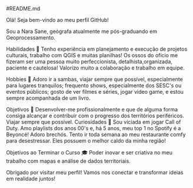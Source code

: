 #README.md

Olá! 
Seja bem-vindo ao meu perfil GitHub!

Sou a Nara Sane, geógrafa atualmente me pós-graduando em Geoprocessamento.

Habilidades 💼
Tenho experiência em planejamento e execução de projetos culturais, trabalho com QGIS e muitas planilhas! 
Os ossos do ofício me fizeram ser uma pessoa muito perfeccionista, detalhista,organizada, paciente e cautelosa!
Valorizo muito a colaboração e trabalho em equipe.

Hobbies 🎉
Adoro ir a sambas, viajar sempre que possível, especialmente para lugares tranquilos; frequento shows, especialmente dos SESC's ou eventos públicos; gosto de ver filmes e séries, jogar video game, e estou sempre acompanhada de um livro.

Objetivos 🎯
Desenvolver-me profissionalmente e que de alguma forma consiga alcançar e contribuir com o progresso dos territórios periféricos.
Viajar sempre que possível.
Curiosidades 🎉
Sou viciada em jogar Call of Duty.
Amo playlists dos anos 00's e, há 5 anos, meu top 1 no Spotify é a Beyoncé!
Adoro brechós.
Tento ir toda semana ao meu restaurante comfy para desestressar. Eles possuem o melhor caldo da minha região!

Objetivos ao Terminar o Curso 🎓
Poder inovar e ser criativa no meu trabalho com mapas e análise de dados territoriais.


Obrigado por visitar meu perfil! 
Vamos nos conectar e transformar ideias em realidade juntos!



